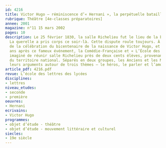 ```yaml
---
id: 4216
title: Victor Hugo – réminiscence d’« Hernani », la perpétuelle bataille
rubrique: Théâtre [4e-classes préparatoires]
annee: 2001
magazine: n°11 15 mars 2002
pages: 10
description: Le 25 février 1830, la salle Richelieu fut le lieu de la bataille d’« Hernani ».
  La querelle a pris corps ce soir-là. Cette dispute roule toujours. À l’occasion
  de la célébration du bicentenaire de la naissance de Victor Hugo, et cent soixante-douze
  ans après ce fameux événement, la Comédie-Française et « L’École des lettres » ont
  imaginé de réunir salle Richelieu près de deux cents élèves, provenant de l’ensemble
  du territoire national. Séparés en deux groupes, les Anciens et les Modernes confrontent
  leurs arguments autour de trois thèmes – le héros, le parler et l’amour.
article_pdf: 4216.pdf
revue: L’école des lettres des lycées
disciplines:
- lettres
niveau_etudes:
- seconde
- première
oeuvres:
- Hernani
ecrivains:
- Victor Hugo
programmes:
- objet d’étude - théâtre
- objet d’étude - mouvement littéraire et culturel
siecles:
- 19e siècle
---
```

